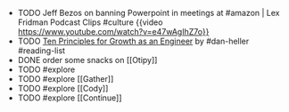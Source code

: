 - TODO Jeff Bezos on banning Powerpoint in meetings at #amazon | Lex Fridman Podcast Clips #culture
  {{video https://www.youtube.com/watch?v=e47wAgIhZ7o}}
- TODO [Ten Principles for Growth as an Engineer](https://x.com/thiagoghisi/status/1728796137174278146) by #dan-heller #reading-list
- DONE order some snacks on [[Otipy]]
- TODO #explore
- TODO #explore [[Gather]]
- TODO #explore [[Cody]]
- TODO #explore [[Continue]]